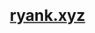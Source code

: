 <br>
<br>
<br>
<br>
<h1 align="center">
<a target="_blank" href="https://ryank.xyz/">ryank.xyz</a>
</h1>
<br>
<br>
<br>
<br>
